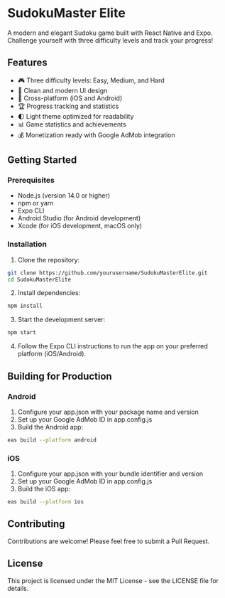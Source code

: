 # SudokuMaster Elite

A modern and elegant Sudoku game built with React Native and Expo. Challenge yourself with three difficulty levels and track your progress!

## Features

- 🎮 Three difficulty levels: Easy, Medium, and Hard
- 🎨 Clean and modern UI design
- 📱 Cross-platform (iOS and Android)
- 🏆 Progress tracking and statistics
- 🌓 Light theme optimized for readability
- 📊 Game statistics and achievements
- 💰 Monetization ready with Google AdMob integration

## Getting Started

### Prerequisites

- Node.js (version 14.0 or higher)
- npm or yarn
- Expo CLI
- Android Studio (for Android development)
- Xcode (for iOS development, macOS only)

### Installation

1. Clone the repository:
```bash
git clone https://github.com/yourusername/SudokuMasterElite.git
cd SudokuMasterElite
```

2. Install dependencies:
```bash
npm install
```

3. Start the development server:
```bash
npm start
```

4. Follow the Expo CLI instructions to run the app on your preferred platform (iOS/Android).

## Building for Production

### Android

1. Configure your app.json with your package name and version
2. Set up your Google AdMob ID in app.config.js
3. Build the Android app:
```bash
eas build --platform android
```

### iOS

1. Configure your app.json with your bundle identifier and version
2. Set up your Google AdMob ID in app.config.js
3. Build the iOS app:
```bash
eas build --platform ios
```

## Contributing

Contributions are welcome! Please feel free to submit a Pull Request.

## License

This project is licensed under the MIT License - see the LICENSE file for details.

